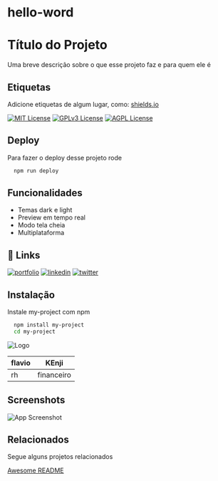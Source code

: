 # hello-word


# Título do Projeto

Uma breve descrição sobre o que esse projeto faz e para quem ele é


## Etiquetas

Adicione etiquetas de algum lugar, como: [shields.io](https://shields.io/)

[![MIT License](https://img.shields.io/badge/License-MIT-green.svg)](https://choosealicense.com/licenses/mit/)
[![GPLv3 License](https://img.shields.io/badge/License-GPL%20v3-yellow.svg)](https://opensource.org/licenses/)
[![AGPL License](https://img.shields.io/badge/license-AGPL-blue.svg)](http://www.gnu.org/licenses/agpl-3.0)


## Deploy

Para fazer o deploy desse projeto rode

```bash
  npm run deploy
```


## Funcionalidades

- Temas dark e light
- Preview em tempo real
- Modo tela cheia
- Multiplataforma


## 🔗 Links
[![portfolio](https://img.shields.io/badge/my_portfolio-000?style=for-the-badge&logo=ko-fi&logoColor=white)](https://katherineoelsner.com/)
[![linkedin](https://img.shields.io/badge/linkedin-0A66C2?style=for-the-badge&logo=linkedin&logoColor=white)](https://www.linkedin.com/)
[![twitter](https://img.shields.io/badge/twitter-1DA1F2?style=for-the-badge&logo=twitter&logoColor=white)](https://twitter.com/)


## Instalação

Instale my-project com npm

```bash
  npm install my-project
  cd my-project
```
    
![Logo](https://dev-to-uploads.s3.amazonaws.com/uploads/articles/th5xamgrr6se0x5ro4g6.png)



|flavio | KEnji |
|-------|------|
|rh|financeiro|





## Screenshots

![App Screenshot](https://via.placeholder.com/468x300?text=App+Screenshot+Here)


## Relacionados

Segue alguns projetos relacionados

[Awesome README](https://github.com/matiassingers/awesome-readme)

